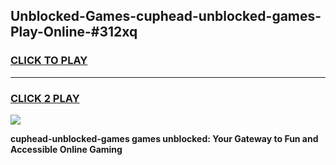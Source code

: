 
## Unblocked-Games-cuphead-unblocked-games-Play-Online-#312xq
<h3>
<a href="https://premium.freeplayer.one?title=cuphead-unblocked-games&ref=24F">CLICK TO PLAY</a></h3>
<hr>

<h3>
<a href="https://premium.freeplayer.one?title=cuphead-unblocked-games&ref=24F">CLICK 2 PLAY</a>
  
</h3>

<a href="https://premium.freeplayer.one?title=cuphead-unblocked-games&ref=24F/"><img src="https://clearcache.store/games.png"></a>


**cuphead-unblocked-games games unblocked: Your Gateway to Fun and Accessible Online Gaming**
